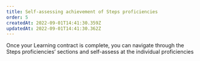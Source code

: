 ```yaml
---
title: Self-assessing achievement of Steps proficiencies
order: 5
createdAt: 2022-09-01T14:41:30.359Z
updatedAt: 2022-09-01T14:41:30.362Z
---
```

Once your Learning contract is complete, you can navigate through the Steps proficiencies’ sections and self-assess at the individual proficiencies